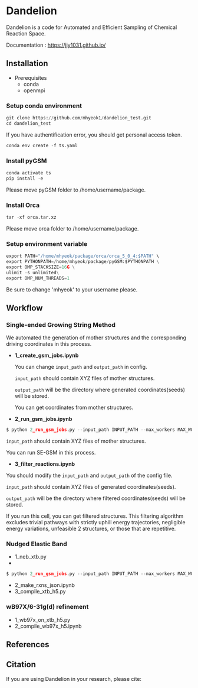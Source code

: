 # Dandelion 
Dandelion is a code for Automated and Efficient Sampling of Chemical Reaction Space.

Documentation : <https://jjy1031.github.io/>

## Installation
- Prerequisites
  - conda
  - openmpi

### Setup conda environment

```python
git clone https://github.com/mhyeok1/dandelion_test.git
cd dandelion_test
```
If you have authentification error, you should get personal access token.

```python
conda env create -f ts.yaml
```

### Install pyGSM

```python
conda activate ts
pip install -e
```
Please move pyGSM folder to /home/username/package.

### Install Orca

```python
tar -xf orca.tar.xz
```
Please move orca folder to /home/username/package.

### Setup environment variable

```python
export PATH="/home/mhyeok/package/orca/orca_5_0_4:$PATH" \
export PYTHONPATH=/home/mhyeok/package/pyGSM:$PYTHONPATH \
export OMP_STACKSIZE=16G \
ulimit -s unlimited\
export OMP_NUM_THREADS=1
```

Be sure to change 'mhyeok' to your username please.

## Workflow

### Single-ended Growing String Method

We automated the generation of mother structures and the corresponding driving coordinates in this process. 

- **1_create_gsm_jobs.ipynb**

  You can change `input_path` and `output_path` in config.

  `input_path` should contain XYZ files of mother structures.
  
  `output_path` will be the directory where generated coordinates(seeds) will be stored.
  
  You can get coordinates from mother structures.

- **2_run_gsm_jobs.ipynb**

```python
$ python 2_run_gsm_jobs.py --input_path INPUT_PATH --max_workers MAX_WORKERS
```
  `input_path` should contain XYZ files of mother structures.
  
  You can run SE-GSM in this process.
  
- **3_filter_reactions.ipynb**
  
 You should modify the `input_path` and `output_path` of the config file. 

 `input_path` should contain XYZ files of generated coordinates(seeds).

 `output_path` will be the directory where filtered coordinates(seeds) will be stored.
 
  If you run this cell, you can get filtered structures. This filtering algorithm excludes trivial    pathways with strictly uphill energy trajectories, negligible energy variations, unfeasible
  2 structures, or those that are repetitive.

### Nudged Elastic Band 
- 1_neb_xtb.py
- 
```python
$ python 2_run_gsm_jobs.py --input_path INPUT_PATH --max_workers MAX_WORKERS
```
- 2_make_rxns_json.ipynb
- 3_compile_xtb_h5.py

### wB97X/6-31g(d) refinement
- 1_wb97x_on_xtb_h5.py
- 2_compile_wb97x_h5.ipynb


## References 


## Citation
If you are using Dandelion in your research, please cite:
